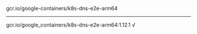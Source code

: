 gcr.io/google-containers/k8s-dns-e2e-arm64 

----
gcr.io/google_containers/k8s-dns-e2e-arm64:1.12.1 √

